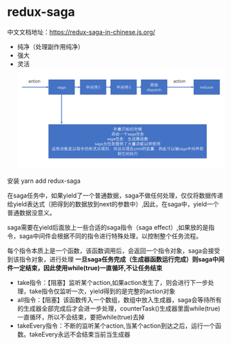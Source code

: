 # redux-saga

中文文档地址：https://redux-saga-in-chinese.js.org/
- 纯净（处理副作用纯净）
- 强大
- 灵活
![](assets/2019-08-27-09-35-12.png)

安装 yarn add redux-saga

在saga任务中，如果yield了一个普通数据，saga不做任何处理，仅仅将数据传递给yield表达式（把得到的数据放到next的参数中）,因此，在saga中，yield一个普通数据没意义。

saga需要在yield后面放上一些合适的saga指令（saga effect）,如果放的是指令，saga中间件会根据不同的指令进行特殊处理，以控制整个任务流程。

每个指令本质上是一个函数，该函数调用后，会返回一个指令对象，saga会接受到该指令对象，进行处理
**一旦saga任务完成（生成器函数运行完成）则saga中间件一定结束，因此使用while(true)一直循环,不让任务结束**
- take指令：【阻塞】监听某个action,如果action发生了，则会进行下一步处理，take指令仅监听一次，yield得到的是完整的action对象
- all指令：【阻塞】该函数传入一个数组，数组中放入生成器，saga会等待所有的生成器全部完成后才会进一步处理，counterTask()生成器里面while(true)一直循环，所以不会结束，要把while(true)去掉
- takeEvery指令：不断的监听某个action,当某个action到达之后，运行一个函数。takeEvery永远不会结束当前当生成器
